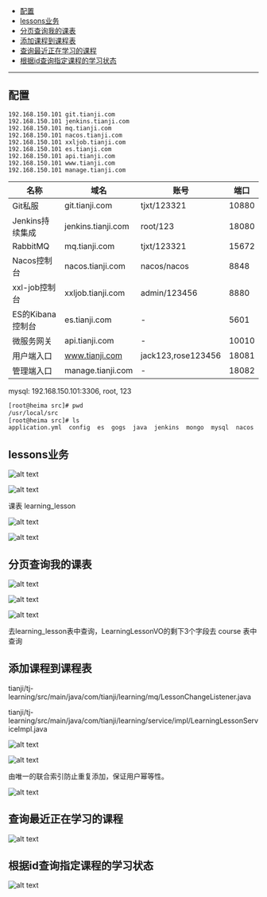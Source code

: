 - [配置](#配置)
- [lessons业务](#lessons业务)
- [分页查询我的课表](#分页查询我的课表)
- [添加课程到课程表](#添加课程到课程表)
- [查询最近正在学习的课程](#查询最近正在学习的课程)
- [根据id查询指定课程的学习状态](#根据id查询指定课程的学习状态)

---

## 配置

```
192.168.150.101 git.tianji.com
192.168.150.101 jenkins.tianji.com
192.168.150.101 mq.tianji.com
192.168.150.101 nacos.tianji.com
192.168.150.101 xxljob.tianji.com
192.168.150.101 es.tianji.com
192.168.150.101 api.tianji.com
192.168.150.101 www.tianji.com
192.168.150.101 manage.tianji.com
```

|名称| 域名| 账号| 端口|
|-|-|-|-|
|Git私服 | git.tianji.com | tjxt/123321 | 10880 |
|Jenkins持续集成 | jenkins.tianji.com | root/123 | 18080 |
| RabbitMQ | mq.tianji.com | tjxt/123321 | 15672 | 
|Nacos控制台 | nacos.tianji.com | nacos/nacos | 8848 | 
|xxl-job控制台 | xxljob.tianji.com | admin/123456 | 8880 | 
|ES的Kibana控制台 | es.tianji.com | - | 5601 | 
|微服务网关 | api.tianji.com | - | 10010 | 
|用户端入口 | www.tianji.com | jack123,rose123456 | 18081 | 
|管理端入口 | manage.tianji.com | - | 18082 | 


mysql: 192.168.150.101:3306, root, 123

```bash
[root@heima src]# pwd
/usr/local/src
[root@heima src]# ls
application.yml  config  es  gogs  java  jenkins  mongo  mysql  nacos  nginx  pipline  redis  script  seata  sentinel  tj-admin  tj-portal  tomcat  xxl-job
```

## lessons业务

![alt text](../../images/image-315.png)

![alt text](../../images/image-321.png)

课表 learning_lesson

![alt text](../../images/image-322.png)

![alt text](../../images/image-323.png)

## 分页查询我的课表

![alt text](../../images/image-314.png)

![alt text](../../images/image-313.png)

![alt text](../../images/image-332.png)


去learning_lesson表中查询，LearningLessonVO的剩下3个字段去 course 表中查询

## 添加课程到课程表

tianji/tj-learning/src/main/java/com/tianji/learning/mq/LessonChangeListener.java

tianji/tj-learning/src/main/java/com/tianji/learning/service/impl/LearningLessonServiceImpl.java

![alt text](../../images/image-330.png)

![alt text](../../images/image-317.png)

由唯一的联合索引防止重复添加，保证用户幂等性。

![alt text](../../images/image-324.png)

## 查询最近正在学习的课程

![alt text](../../images/image-316.png)

## 根据id查询指定课程的学习状态 

![alt text](../../images/image-318.png)

